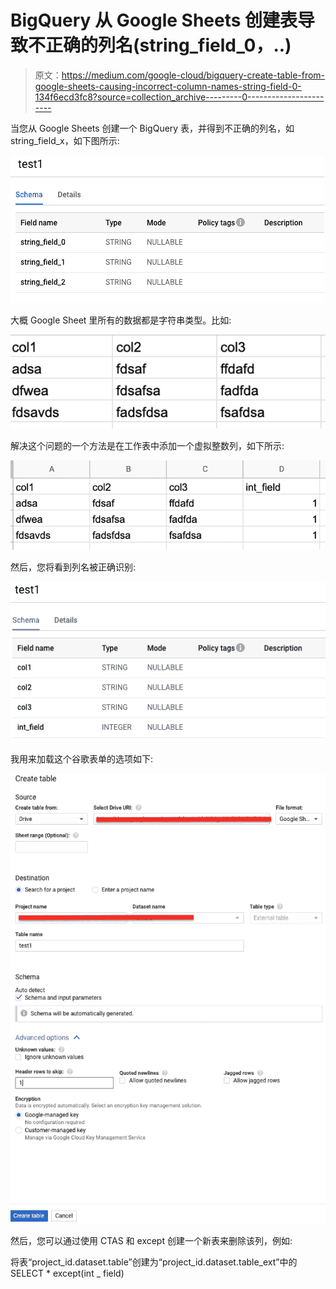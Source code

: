 # BigQuery 从 Google Sheets 创建表导致不正确的列名(string_field_0，..)

> 原文：<https://medium.com/google-cloud/bigquery-create-table-from-google-sheets-causing-incorrect-column-names-string-field-0-134f6ecd3fc8?source=collection_archive---------0----------------------->

当您从 Google Sheets 创建一个 BigQuery 表，并得到不正确的列名，如 string_field_x，如下图所示:

![](img/7c6a984d1e750c36e28519ece687e3be.png)

大概 Google Sheet 里所有的数据都是字符串类型。比如:

![](img/f64c46248d058554e62e90eeeaaa7486.png)

解决这个问题的一个方法是在工作表中添加一个虚拟整数列，如下所示:

![](img/7b77881283c91c99563251ec442d3c65.png)

然后，您将看到列名被正确识别:

![](img/dd9e02367c52da7cb37e34f4b5493636.png)

我用来加载这个谷歌表单的选项如下:

![](img/b4e31378b4a64c52d79a851972362d5a.png)

然后，您可以通过使用 CTAS 和 except 创建一个新表来删除该列，例如:

将表“project_id.dataset.table”创建为“project_id.dataset.table_ext”中的
SELECT * except(int _ field)